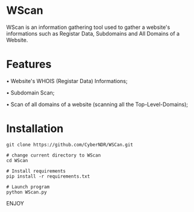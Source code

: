 # WScan
WScan is an information gathering tool used to gather a website's informations such as Registar Data, Subdomains and All Domains of a Website.
# Features
• Website's WHOIS (Registar Data) Informations;

• Subdomain Scan;

• Scan of all domains of a website (scanning all the Top-Level-Domains);

# Installation
```# clone repository
git clone https://github.com/CyberNDR/WSCan.git

# change current directory to WScan
cd WScan

# Install requirements
pip install -r requirements.txt

# Launch program
python WScan.py

```

ENJOY
